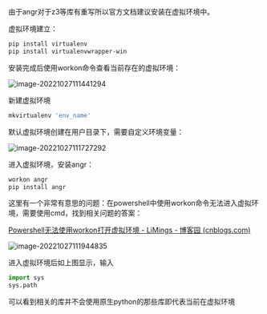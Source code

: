 由于angr对于z3等库有重写所以官方文档建议安装在虚拟环境中。

虚拟环境建立：

``` powershell
pip install virtualenv
pip install virtualenvwrapper-win
```

安装完成后使用workon命令查看当前存在的虚拟环境：

![image-20221027111441294](C:\Users\xyyy\AppData\Roaming\Typora\typora-user-images\image-20221027111441294.png)

新建虚拟环境

```powershell
mkvirtualenv 'env_name'
```

默认虚拟环境创建在用户目录下，需要自定义环境变量：

![image-20221027111727292](C:\Users\xyyy\AppData\Roaming\Typora\typora-user-images\image-20221027111727292.png)

进入虚拟环境，安装angr：

```powershell
workon angr
pip install angr
```

这里有一个非常有意思的问题：在powershell中使用workon命令无法进入虚拟环境，需要使用cmd，找到相关问题的答案：

[Powershell无法使用workon打开虚拟环境 - LiMings - 博客园 (cnblogs.com)](https://www.cnblogs.com/LiMings/articles/15164359.html)

![image-20221027111944835](C:\Users\xyyy\AppData\Roaming\Typora\typora-user-images\image-20221027111944835.png)

进入虚拟环境后如上图显示，输入

```python
import sys
sys.path
```

可以看到相关的库并不会使用原生python的那些库即代表当前在虚拟环境

